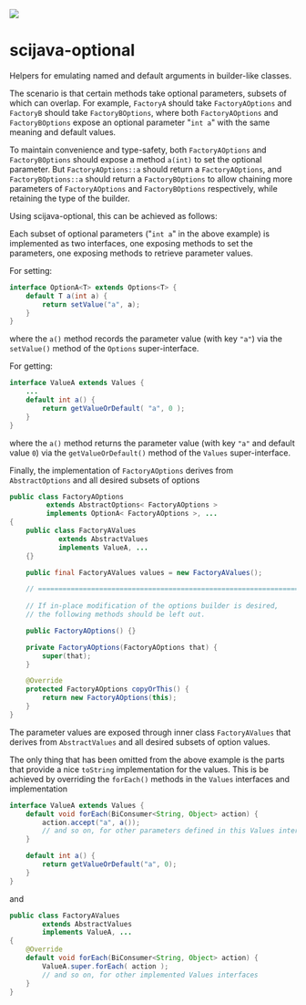 [![](https://travis-ci.com/scijava/scijava-optional.svg?branch=master)](https://travis-ci.com/scijava/scijava-optional)

# scijava-optional

Helpers for emulating named and default arguments in builder-like classes.

The scenario is that certain methods take optional parameters, subsets of which can overlap.
For example, `FactoryA` should take `FactoryAOptions` and
`FactoryB` should take `FactoryBOptions`, where both `FactoryAOptions` and `FactoryBOptions`
expose an optional parameter "`int a`" with the same meaning and default values.

To maintain convenience and type-safety, both `FactoryAOptions` and `FactoryBOptions` should expose
a method `a(int)` to set the optional parameter. But `FactoryAOptions::a` should return a `FactoryAOptions`,
and `FactoryBOptions::a` should return a `FactoryBOptions` to allow chaining more parameters of
`FactoryAOptions` and `FactoryBOptions` respectively, while retaining the type of the builder.

Using scijava-optional, this can be achieved as follows:

Each subset of optional parameters ("`int a`" in the above example) is implemented as two interfaces,
one exposing methods to set the parameters, one exposing methods to retrieve parameter values.

For setting:
```java
interface OptionA<T> extends Options<T> {
    default T a(int a) {
        return setValue("a", a);
    }
}
```
where the `a()` method records the parameter value (with key `"a"`) via the
`setValue()` method of the `Options` super-interface.

For getting:
```java
interface ValueA extends Values {
    ...
    default int a() {
        return getValueOrDefault( "a", 0 );
    }
}
```
where the `a()` method returns the parameter value (with key `"a"` and default value `0`)
via the `getValueOrDefault()` method of the `Values` super-interface.

Finally, the implementation of `FactoryAOptions` derives from `AbstractOptions` and all desired
subsets of options
```java
public class FactoryAOptions
         extends AbstractOptions< FactoryAOptions >
         implements OptionA< FactoryAOptions >, ...
{
    public class FactoryAValues
            extends AbstractValues
            implements ValueA, ...
    {}

    public final FactoryAValues values = new FactoryAValues();

    // =======================================================================
 
    // If in-place modification of the options builder is desired,
    // the following methods should be left out. 

    public FactoryAOptions() {}

    private FactoryAOptions(FactoryAOptions that) {
        super(that);
    }

    @Override
    protected FactoryAOptions copyOrThis() {
        return new FactoryAOptions(this);
    }
}
```
The parameter values are exposed through inner class `FactoryAValues` that derives from `AbstractValues`
and all desired subsets of option values.

The only thing that has been omitted from the above example is the parts that provide a nice `toString` implementation
for the values. This is be achieved by overriding the `forEach()` methods in the `Values` interfaces and
implementation
```java
interface ValueA extends Values {
    default void forEach(BiConsumer<String, Object> action) {
        action.accept("a", a());
        // and so on, for other parameters defined in this Values interface
    }

    default int a() {
        return getValueOrDefault("a", 0);
    }
}
```
and
```java
public class FactoryAValues
        extends AbstractValues
        implements ValueA, ...
{
    @Override
    default void forEach(BiConsumer<String, Object> action) {
        ValueA.super.forEach( action );
        // and so on, for other implemented Values interfaces
    }
}
```

